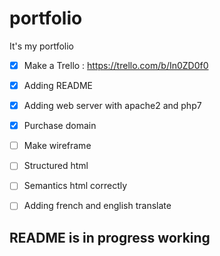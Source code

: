 # portfolio
It's my portfolio

- [X] Make a Trello : https://trello.com/b/In0ZD0f0
- [X] Adding README
- [X] Adding web server with apache2 and php7
- [X] Purchase domain
- [ ] Make wireframe
- [ ] Structured html
- [ ] Semantics html correctly
- [ ] Adding french and english translate


## README is in progress working
